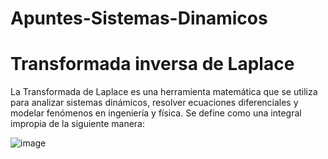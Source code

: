 # Apuntes-Sistemas-Dinamicos
  # Transformada inversa de Laplace
   La Transformada de Laplace es una herramienta matemática que se utiliza para analizar sistemas dinámicos, resolver ecuaciones diferenciales y modelar fenómenos en ingeniería y física. Se    define como una integral impropia de la siguiente manera:
   
   ![image](https://github.com/user-attachments/assets/7f33218d-6722-438f-87a7-32ee78d290fd)

   
